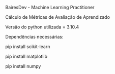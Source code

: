 BairesDev - Machine Learning Practitioner

Cálculo de Métricas de Avaliação de Aprendizado

Versão do python utilizada = 3.10.4

Dependências necessárias:

pip install scikit-learn

pip install matplotlib

pip install numpy
